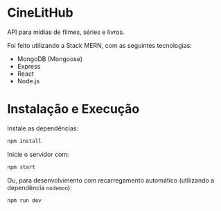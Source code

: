 # CineLitHub
API para mídias de filmes, séries e livros. 

Foi feito utilizando a Stack MERN, com as seguintes tecnologias:
- MongoDB (Mongoose)
- Express
- React
- Node.js

# Instalação e Execução
Instale as dependências:
``` bash
npm install
```

Inicie o servidor com:
``` bash
npm start
```

Ou, para desenvolvimento com recarregamento automático (utilizando a dependência `nodemon`):
``` bash
npm run dev
```